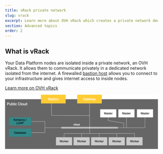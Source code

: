 ```yaml
---
title: vRack private network
slug: vrack
excerpt: Learn more about OVH vRack which creates a private network dedicated to your Analytics Data Platform
section: Advanced topics
order: 2
---
```


## What is vRack
Your Data Platform nodes are isolated inside a private network, an OVH vRack. It allows
them to communicate privately in a dedicated network isolated from the internet.
A firewalled [bastion host](../connect-using-ssh/guide.en-gb.md) allows you to
connect to your infrastructure and gives internet access to inside nodes.

[Learn more on OVH vRack](https://docs.ovh.com/gb/en/public-cloud/use_vrack_and_private_networks_with_public_cloud_instances)

![Generic schema of your cluster](images/analytics_schema.png)